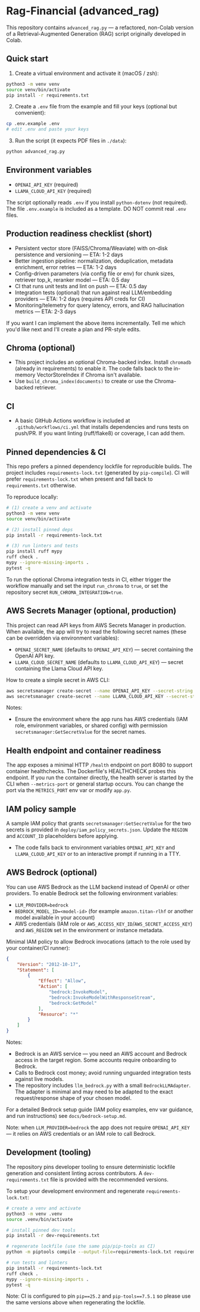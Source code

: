 # Rag-Financial (advanced_rag)

This repository contains `advanced_rag.py` — a refactored, non-Colab version of a Retrieval-Augmented Generation (RAG) script originally developed in Colab.

## Quick start

1. Create a virtual environment and activate it (macOS / zsh):

```bash
python3 -m venv venv
source venv/bin/activate
pip install -r requirements.txt
```

2. Create a `.env` file from the example and fill your keys (optional but convenient):

```bash
cp .env.example .env
# edit .env and paste your keys
```

3. Run the script (it expects PDF files in `./data`):

```bash
python advanced_rag.py
```

## Environment variables

- `OPENAI_API_KEY` (required)
- `LLAMA_CLOUD_API_KEY` (required)

The script optionally reads `.env` if you install `python-dotenv` (not required). The file `.env.example` is included as a template. DO NOT commit real `.env` files.

## Production readiness checklist (short)

- Persistent vector store (FAISS/Chroma/Weaviate) with on-disk persistence and versioning — ETA: 1-2 days
- Better ingestion pipeline: normalization, deduplication, metadata enrichment, error retries — ETA: 1-2 days
- Config-driven parameters (via config file or env) for chunk sizes, retriever top_k, reranker model — ETA: 0.5 day
- CI that runs unit tests and lint on push — ETA: 0.5 day
- Integration tests (optional) that run against real LLM/embedding providers — ETA: 1-2 days (requires API creds for CI)
- Monitoring/telemetry for query latency, errors, and RAG hallucination metrics — ETA: 2-3 days

If you want I can implement the above items incrementally. Tell me which you'd like next and I'll create a plan and PR-style edits.

## Chroma (optional)

- This project includes an optional Chroma-backed index. Install `chromadb` (already in requirements) to enable it. The code falls back to the in-memory VectorStoreIndex if Chroma isn't available.
- Use `build_chroma_index(documents)` to create or use the Chroma-backed retriever.

## CI

- A basic GitHub Actions workflow is included at `.github/workflows/ci.yml` that installs dependencies and runs tests on push/PR. If you want linting (ruff/flake8) or coverage, I can add them.

## Pinned dependencies & CI

This repo prefers a pinned dependency lockfile for reproducible builds. The project includes `requirements-lock.txt` (generated by `pip-compile`). CI will prefer `requirements-lock.txt` when present and fall back to `requirements.txt` otherwise.

To reproduce locally:

```bash
# (1) create a venv and activate
python3 -m venv venv
source venv/bin/activate

# (2) install pinned deps
pip install -r requirements-lock.txt

# (3) run linters and tests
pip install ruff mypy
ruff check .
mypy --ignore-missing-imports .
pytest -q
```

To run the optional Chroma integration tests in CI, either trigger the workflow manually and set the input `run_chroma` to `true`, or set the repository secret `RUN_CHROMA_INTEGRATION=true`.

## AWS Secrets Manager (optional, production)

This project can read API keys from AWS Secrets Manager in production. When available, the app will try to read the following secret names (these can be overridden via environment variables):

- `OPENAI_SECRET_NAME` (defaults to `OPENAI_API_KEY`) — secret containing the OpenAI API key.
- `LLAMA_CLOUD_SECRET_NAME` (defaults to `LLAMA_CLOUD_API_KEY`) — secret containing the Llama Cloud API key.

How to create a simple secret in AWS CLI:

```bash
aws secretsmanager create-secret --name OPENAI_API_KEY --secret-string 'sk-...'
aws secretsmanager create-secret --name LLAMA_CLOUD_API_KEY --secret-string 'llama-...'
```

Notes:
- Ensure the environment where the app runs has AWS credentials (IAM role, environment variables, or shared config) with permission `secretsmanager:GetSecretValue` for the secret names.

## Health endpoint and container readiness

The app exposes a minimal HTTP `/health` endpoint on port 8080 to support container healthchecks. The Dockerfile's HEALTHCHECK probes this endpoint. If you run the container directly, the health server is started by the CLI when `--metrics-port` or general startup occurs. You can change the port via the `METRICS_PORT` env var or modify `app.py`.

## IAM policy sample

A sample IAM policy that grants `secretsmanager:GetSecretValue` for the two secrets is provided in `deploy/iam_policy_secrets.json`. Update the `REGION` and `ACCOUNT_ID` placeholders before applying.
- The code falls back to environment variables `OPENAI_API_KEY` and `LLAMA_CLOUD_API_KEY` or to an interactive prompt if running in a TTY.

## AWS Bedrock (optional)

You can use AWS Bedrock as the LLM backend instead of OpenAI or other providers. To enable Bedrock set the following environment variables:

- `LLM_PROVIDER=bedrock`
- `BEDROCK_MODEL_ID=<model-id>` (for example `amazon.titan-rlhf` or another model available in your account)
- AWS credentials (IAM role or `AWS_ACCESS_KEY_ID`/`AWS_SECRET_ACCESS_KEY`) and `AWS_REGION` set in the environment or instance metadata.

Minimal IAM policy to allow Bedrock invocations (attach to the role used by your container/CI runner):

```json
{
	"Version": "2012-10-17",
	"Statement": [
		{
			"Effect": "Allow",
			"Action": [
				"bedrock:InvokeModel",
				"bedrock:InvokeModelWithResponseStream",
				"bedrock:GetModel"
			],
			"Resource": "*"
		}
	]
}
```

Notes:

- Bedrock is an AWS service — you need an AWS account and Bedrock access in the target region. Some accounts require onboarding to Bedrock.
- Calls to Bedrock cost money; avoid running unguarded integration tests against live models.
- The repository includes `llm_bedrock.py` with a small `BedrockLLMAdapter`. The adapter is minimal and may need to be adapted to the exact request/response shape of your chosen model.

For a detailed Bedrock setup guide (IAM policy examples, env var guidance, and run instructions) see `docs/bedrock-setup.md`.

Note: when `LLM_PROVIDER=bedrock` the app does not require `OPENAI_API_KEY` — it relies on AWS credentials or an IAM role to call Bedrock.

## Development (tooling)

The repository pins developer tooling to ensure deterministic lockfile generation and consistent linting across contributors. A `dev-requirements.txt` file is provided with the recommended versions.

To setup your development environment and regenerate `requirements-lock.txt`:

```bash
# create a venv and activate
python3 -m venv .venv
source .venv/bin/activate

# install pinned dev tools
pip install -r dev-requirements.txt

# regenerate lockfile (use the same pip/pip-tools as CI)
python -m piptools compile --output-file=requirements-lock.txt requirements.txt

# run tests and linters
pip install -r requirements-lock.txt
ruff check .
mypy --ignore-missing-imports .
pytest -q
```

Note: CI is configured to pin `pip==25.2` and `pip-tools==7.5.1` so please use the same versions above when regenerating the lockfile.
